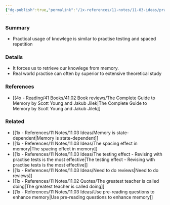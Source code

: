 ```yaml
---
{"dg-publish":true,"permalink":"/1x-references/11-notes/11-03-ideas/practical-usage-of-knowlege-is-superior-to-theory/","title":"Practical usage of knowlege is superior to theory","dgShowBacklinks":false}
---
```



### Summary
- Practical usage of knowlege is similar to practise testing and spaced repetition

### Details
- It forces us to retrieve our knowlege from memory.
- Real world practise can often by superior to extensive theoretical study

### References
- [[4x - Reading/41 Books/41.02 Book reviews/The Complete Guide to Memory by Scott Young and Jakub Jilek\|The Complete Guide to Memory by Scott Young and Jakub Jilek]]

### Related
- [[1x - References/11 Notes/11.03 Ideas/Memory is state-dependent\|Memory is state-dependent]]
- [[1x - References/11 Notes/11.03 Ideas/The spacing effect in memory\|The spacing effect in memory]]
- [[1x - References/11 Notes/11.03 Ideas/The testing effect - Revising with practise tests is the most effective\|The testing effect - Revising with practise tests is the most effective]]
- [[1x - References/11 Notes/11.03 Ideas/Need to do reviews\|Need to do reviews]]
- [[1x - References/11 Notes/11.02 Quotes/The greatest teacher is called doing\|The greatest teacher is called doing]]
- [[1x - References/11 Notes/11.03 Ideas/Use pre-reading questions to enhance memory\|Use pre-reading questions to enhance memory]]